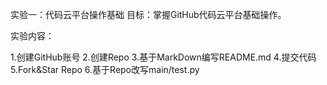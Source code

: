 实验一：代码云平台操作基础
目标：掌握GitHub代码云平台基础操作。

实验内容：

1.创建GitHub账号
2.创建Repo
3.基于MarkDown编写README.md
4.提交代码
5.Fork&Star Repo
6.基于Repo改写main/test.py
